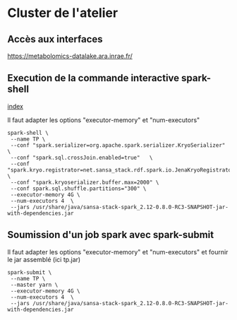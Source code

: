 # Cluster de l'atelier
## Accès aux interfaces

https://metabolomics-datalake.ara.inrae.fr/

## Execution de la commande interactive spark-shell
[index](./index.md)

Il faut adapter les options "executor-memory" et "num-executors"

```shell
spark-shell \
 --name TP \
 --conf "spark.serializer=org.apache.spark.serializer.KryoSerializer"  \
 --conf "spark.sql.crossJoin.enabled=true"   \
 --conf "spark.kryo.registrator=net.sansa_stack.rdf.spark.io.JenaKryoRegistrator"  \
 --conf "spark.kryoserializer.buffer.max=2000" \
 --conf spark.sql.shuffle.partitions="300" \
 --executor-memory 4G \
 --num-executors 4  \
 --jars /usr/share/java/sansa-stack-spark_2.12-0.8.0-RC3-SNAPSHOT-jar-with-dependencies.jar
```

## Soumission d'un job spark avec spark-submit

Il faut adapter les options "executor-memory" et "num-executors" et fournir le jar assemblé (ici tp.jar)

```shell
spark-submit \
 --name TP \
 --master yarn \
 --executor-memory 4G \
 --num-executors 4  \
 --jars /usr/share/java/sansa-stack-spark_2.12-0.8.0-RC3-SNAPSHOT-jar-with-dependencies.jar

```   
